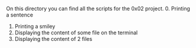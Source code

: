 On this directory you can find all the scripts for the 0x02 project.
0. Printing a sentence
1. Printing a smiley 
2. Displaying the content of some file on the terminal
3. Displaying the content of 2 files 